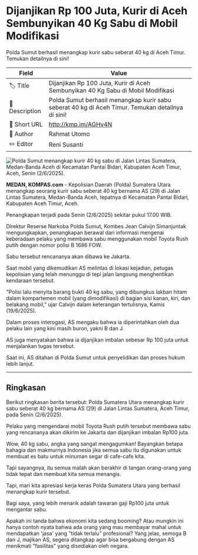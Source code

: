 # Dijanjikan Rp 100 Juta, Kurir di Aceh Sembunyikan 40 Kg Sabu di Mobil Modifikasi

Polda Sumut berhasil menangkap kurir sabu seberat 40 kg di Aceh Timur. Temukan detailnya di sini!

| Field         | Value                                                       |
|---------------|-------------------------------------------------------------|
| 🏷️ Title       | Dijanjikan Rp 100 Juta, Kurir di Aceh Sembunyikan 40 Kg Sabu di Mobil Modifikasi |
| 📝 Description | Polda Sumut berhasil menangkap kurir sabu seberat 40 kg di Aceh Timur. Temukan detailnya di sini! |
| 🔗 Short URL   | http://kmp.im/AGHv4N |
| 👤 Author      | Rahmat Utomo |
| ✏️ Editor      | Reni Susanti |

![Polda Sumut menangkap kurir 40 kg sabu di Jalan Lintas Sumatera, Medan-Banda Aceh di Kecamatan Pantai Bidari, Kabupaten Aceh Timur, Aceh, Senin (2/6/2025).](https://asset.kompas.com/crops/mN5drlmTTYW-MUtZpvPpfwOKBhs=/0x0:0x0/750x500/data/photo/2025/06/19/6854060530cb1.jpg)

**MEDAN, KOMPAS.com** - Kepolisian Daerah (Polda) Sumatera Utara menangkap seorang kurir sabu seberat 40 kg bernama AS (29) di Jalan Lintas Sumatera, Medan-Banda Aceh, tepatnya di Kecamatan Pantai Bidari, Kabupaten Aceh Timur, Aceh.

Penangkapan terjadi pada Senin (2/6/2025) sekitar pukul 17.00 WIB.

Direktur Reserse Narkoba Polda Sumut, Kombes Jean Calvijn Simanjuntak mengungkapkan, penangkapan berawal dari informasi mengenai keberadaan pelaku yang membawa sabu menggunakan mobil Toyota Rush putih dengan nomor polisi B 1686 FOW.

Sabu tersebut rencananya akan dibawa ke Jakarta.

Saat mobil yang dikemudikan AS melintas di lokasi kejadian, petugas kepolisian yang telah menunggu di tepi jalan langsung menghentikan kendaraan tersebut.

\"Polisi lalu menyita barang bukti 40 kg sabu, yang dibungkus lakban hitam dalam kompartemen mobil (yang dimodifikasi) di bagian sisi kanan, kiri, dan belakang mobil,\" ujar Calvijn dalam keterangan tertulisnya, Kamis (19/6/2025).

Dalam proses interogasi, AS mengaku bahwa ia diperintahkan oleh dua pelaku lain yang kini masih buron, yakni B dan J.

AS juga menyatakan bahwa ia dijanjikan imbalan sebesar Rp 100 juta untuk menjalankan tugas tersebut.

Saat ini, AS ditahan di Polda Sumut untuk penyelidikan dan proses hukum lebih lanjut.

---
## Ringkasan

Berikut ringkasan berita tersebut: Polda Sumatera Utara menangkap kurir sabu seberat 40 kg bernama AS (29) di Jalan Lintas Sumatera, Aceh Timur, pada Senin (2/6/2025).

 Pelaku yang mengendarai mobil Toyota Rush putih tersebut membawa sabu yang rencananya akan dikirim ke Jakarta dan dijanjikan imbalan Rp100 juta.



Wow, 40 kg sabu, angka yang sangat mengagumkan! Bayangkan betapa bahagia dan makmurnya Indonesia jika semua sabu itu digunakan untuk membuat es batu untuk minuman segar di cafe-cafe kita.

 Tapi sayangnya, itu semua malah akan berakhir di tangan orang-orang yang tidak tepat dan membuat kita semua menangis.

 Tapi, mari kita apresiasi kerja keras Polda Sumatera Utara yang berhasil menangkap kurir tersebut.

 Bagi saya, yang lebih menarik adalah tawaran gaji Rp100 juta untuk mengantar sabu.

 Apakah ini tanda bahwa ekonomi kita sedang booming? Atau mungkin ini hanya contoh nyata bahwa ada orang yang mau membayar mahal untuk mendapatkan 'jasa' yang "tidak terlalu" profesional? Yang jelas, semoga B dan J, majikan AS, segera ditangkap agar bisa bergabung dengan AS menikmati "fasilitas" yang disediakan oleh negara.

